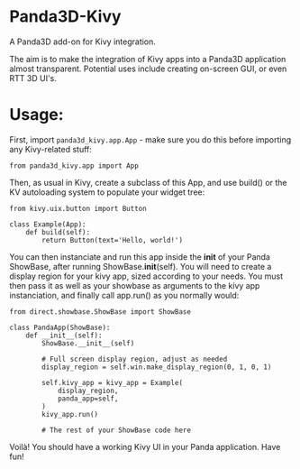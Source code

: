 Panda3D-Kivy
============

A Panda3D add-on for Kivy integration.

The aim is to make the integration of Kivy apps into a Panda3D application
almost transparent.
Potential uses include creating on-screen GUI, or even RTT 3D UI's.


Usage:
======

First, import `panda3d_kivy.app.App` - make sure you do this before importing
any Kivy-related stuff:

```from panda3d_kivy.app import App```

Then, as usual in Kivy, create a subclass of this App, and use build() or the
KV autoloading system to populate your widget tree:

```
from kivy.uix.button import Button

class Example(App):
    def build(self):
        return Button(text='Hello, world!')
```

You can then instanciate and run this app inside the __init__ of your Panda
ShowBase, after running ShowBase.__init__(self). You will need to create a
display region for your kivy app, sized according to your needs. You must then
pass it as well as your showbase as arguments to the kivy app instanciation,
and finally call app.run() as you normally would:

```
from direct.showbase.ShowBase import ShowBase

class PandaApp(ShowBase):
    def __init__(self):
        ShowBase.__init__(self)

        # Full screen display region, adjust as needed
        display_region = self.win.make_display_region(0, 1, 0, 1)

        self.kivy_app = kivy_app = Example(
            display_region,
            panda_app=self,
        )
        kivy_app.run()

        # The rest of your ShowBase code here
```

Voilà! You should have a working Kivy UI in your Panda application. Have fun!
